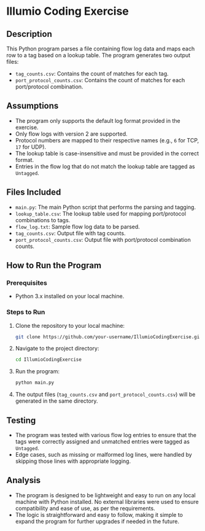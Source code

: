 # Illumio Coding Exercise

## Description
This Python program parses a file containing flow log data and maps each row to a tag based on a lookup table. The program generates two output files:
- `tag_counts.csv`: Contains the count of matches for each tag.
- `port_protocol_counts.csv`: Contains the count of matches for each port/protocol combination.

## Assumptions
- The program only supports the default log format provided in the exercise.
- Only flow logs with version 2 are supported.
- Protocol numbers are mapped to their respective names (e.g., `6` for TCP, `17` for UDP).
- The lookup table is case-insensitive and must be provided in the correct format.
- Entries in the flow log that do not match the lookup table are tagged as `Untagged`.

## Files Included
- `main.py`: The main Python script that performs the parsing and tagging.
- `lookup_table.csv`: The lookup table used for mapping port/protocol combinations to tags.
- `flow_log.txt`: Sample flow log data to be parsed.
- `tag_counts.csv`: Output file with tag counts.
- `port_protocol_counts.csv`: Output file with port/protocol combination counts.

## How to Run the Program

### Prerequisites
- Python 3.x installed on your local machine.

### Steps to Run
1. Clone the repository to your local machine:
    ```bash
    git clone https://github.com/your-username/IllumioCodingExercise.git
    ```
2. Navigate to the project directory:
    ```bash
    cd IllumioCodingExercise
    ```
3. Run the program:
    ```bash
    python main.py
    ```
4. The output files (`tag_counts.csv` and `port_protocol_counts.csv`) will be generated in the same directory.

## Testing
- The program was tested with various flow log entries to ensure that the tags were correctly assigned and unmatched entries were tagged as `Untagged`.
- Edge cases, such as missing or malformed log lines, were handled by skipping those lines with appropriate logging.

## Analysis
- The program is designed to be lightweight and easy to run on any local machine with Python installed. No external libraries were used to ensure compatibility and ease of use, as per the requirements.
- The logic is straightforward and easy to follow, making it simple to expand the program for further upgrades if needed in the future.
